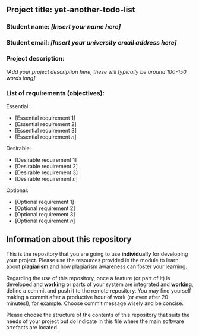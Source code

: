 [comment]: # (You may find the following markdown cheat sheet useful: https://www.markdownguide.org/cheat-sheet/. You may also consider using an online Markdown editor such as StackEdit or makeareadme.) 

## Project title: yet-another-todo-list

### Student name: *[Insert your name here]*

### Student email: *[Insert your university email address here]*

### Project description: 
*[Add your project description here, these will typically be around 100-150 words long]*

### List of requirements (objectives): 

[comment]: # (You can add as many additional bullet points as necessary by adding an additional hyphon symbol '-' at the end of each list) 

Essential:
- [Essential requirement 1]
- [Essential requirement 2]
- [Essential requirement 3]
- [Essential requirement *n*]

Desirable:
- [Desirable requirement 1]
- [Desirable requirement 2]
- [Desirable requirement 3]
- [Desirable requirement *n*]

Optional:
- [Optional requirement 1]
- [Optional requirement 2]
- [Optional requirement 3]
- [Optional requirement *n*]


## Information about this repository
This is the repository that you are going to use **individually** for developing your project. Please use the resources provided in the module to learn about **plagiarism** and how plagiarism awareness can foster your learning.

Regarding the use of this repository, once a feature (or part of it) is developed and **working** or parts of your system are integrated and **working**, define a commit and push it to the remote repository. You may find yourself making a commit after a productive hour of work (or even after 20 minutes!), for example. Choose commit message wisely and be concise.

Please choose the structure of the contents of this repository that suits the needs of your project but do indicate in this file where the main software artefacts are located.
